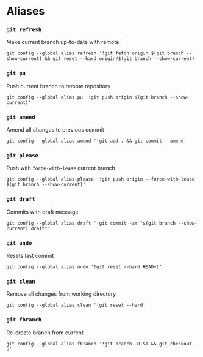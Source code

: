 # Aliases

### `git refresh`
Make current branch up-to-date with remote
```
git config --global alias.refresh '!git fetch origin $(git branch --show-current) && git reset --hard origin/$(git branch --show-current)'
```

### `git pu`
Push current branch to remote repository
```
git config --global alias.pu '!git push origin $(git branch --show-current)'
```

### `git amend`
Amend all changes to previous commit
```
git config --global alias.amend '!git add . && git commit --amend'
```

### `git please`
Push with `force-with-lease` current branch
```
git config --global alias.please '!git push origin --force-with-lease $(git branch --show-current)'
```

### `git draft`
Commits with draft message
```
git config --global alias.draft '!git commit -am "$(git branch --show-current) draft"'
```

### `git undo`
Resets last commit
```
git config --global alias.undo '!git reset --hard HEAD~1'
```

### `git clean`
Remove all changes from working directory
```
git config --global alias.clean '!git reset --hard'
```

### `git fbranch`
Re-create branch from current
```
git config --global alias.fbranch '!git branch -D $1 && git checkout -b'
```
